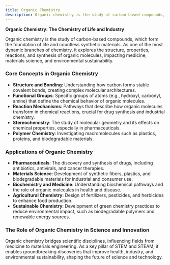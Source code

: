 ```yaml
---
title: Organic Chemistry
description: Organic chemistry is the study of carbon-based compounds, which form the foundation of life and countless synthetic materials.
---
```


**Organic Chemistry: The Chemistry of Life and Industry**

Organic chemistry is the study of carbon-based compounds, which form the foundation of life and countless synthetic materials. As one of the most dynamic branches of chemistry, it explores the structure, properties, reactions, and synthesis of organic molecules, impacting medicine, materials science, and environmental sustainability.

### Core Concepts in Organic Chemistry

- **Structure and Bonding**: Understanding how carbon forms stable covalent bonds, creating complex molecular architectures.
- **Functional Groups**: Specific groups of atoms (e.g., hydroxyl, carbonyl, amine) that define the chemical behavior of organic molecules.
- **Reaction Mechanisms**: Pathways that describe how organic molecules transform in chemical reactions, crucial for drug synthesis and industrial chemistry.
- **Stereochemistry**: The study of molecular geometry and its effects on chemical properties, especially in pharmaceuticals.
- **Polymer Chemistry**: Investigating macromolecules such as plastics, proteins, and biodegradable materials.

### Applications of Organic Chemistry

- **Pharmaceuticals**: The discovery and synthesis of drugs, including antibiotics, antivirals, and cancer therapies.
- **Materials Science**: Development of synthetic fibers, plastics, and biodegradable materials for industrial and consumer use.
- **Biochemistry and Medicine**: Understanding biochemical pathways and the role of organic molecules in health and disease.
- **Agricultural Chemistry**: Design of fertilizers, pesticides, and herbicides to enhance food production.
- **Sustainable Chemistry**: Development of green chemistry practices to reduce environmental impact, such as biodegradable polymers and renewable energy sources.

### The Role of Organic Chemistry in Science and Innovation

Organic chemistry bridges scientific disciplines, influencing fields from medicine to materials engineering. As a key pillar of STEM and STEAM, it enables groundbreaking discoveries that improve health, industry, and environmental sustainability, shaping the future of science and technology.

